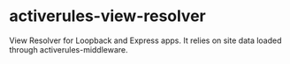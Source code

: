 # activerules-view-resolver
View Resolver for Loopback and Express apps. It relies on site data loaded through activerules-middleware.
